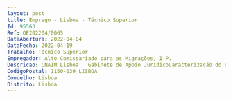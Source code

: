 ```yaml
--- 
layout: post
title: Emprego - Lisboa - Técnico Superior
Id: 95563
Ref: OE202204/0065
DataAbertura: 2022-04-04
DataFecho: 2022-04-19
Trabalho: Técnico Superior
Empregador: Alto Comissariado para as Migrações, I.P.
Descricao: CNAIM Lisboa   Gabinete de Apoio JurídicoCaracterização do Posto de Trabalho a)Funções consultivas, de estudo, planeamento, programação, avaliação eaplicação de métodos e processos de natureza técnica e ou científica, quefundamentam e preparam decisão b)Elaboração de pareceres e projetos, com diversos graus de complexidade, eexecução de outras atividades de apoio geral ou especializado nas áreas de atuação comuns, instrumentais e operativas dos órgãos e serviços c) Atendimento, consultadoria e elaboração de peças processuais d)Funções exercidas com responsabilidade e autonomia técnica.Perfil de competências preferenciais Aptidão para trabalhar em equipas multiculturais e interdisciplinares Conhecimentos médios elevados informáticos na ótica do utilizador Conhecimentos línguas inglesa e ou francesa e ou outros idiomas Capacidade para concretizar com eficácia e eficiência os objetivos do serviço eas tarefas que lhe são distribuídas Capacidade para organizar a sua atividade, definir prioridades e realizá  la deforma metódica Capacidade de se ajustar à mudança e a novos desafios profissionais Capacidade de comunicação verbal e escrita, para o atendimento Capacidade de trabalho em equipa e cooperação Capacidade de resistência à pressão e contrariedade.
CodigoPostal: 1150-039 LISBOA
Concelho: Lisboa
Distrito: Lisboa
--- 
```

